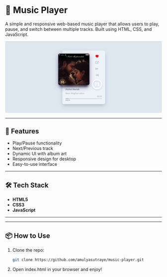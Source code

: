 # 🎵 Music Player

A simple and responsive web-based music player that allows users to play, pause, and switch between multiple tracks. Built using HTML, CSS, and JavaScript.

![Music Player Screenshot](./img/Screenshot.png)

---

## 🚀 Features

- Play/Pause functionality
- Next/Previous track
- Dynamic UI with album art
- Responsive design for desktop
- Easy-to-use interface

---

## 🛠️ Tech Stack

- **HTML5**
- **CSS3**
- **JavaScript**

---

---

## 📦 How to Use

1. Clone the repo:
   ```bash
   git clone https://github.com/amulyasutraye/music-player.git
2. Open index.html in your browser and enjoy!
